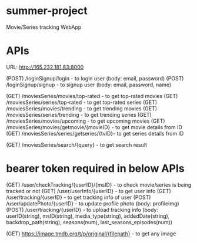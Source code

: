 # summer-project
Movie/Series tracking WebApp

# APIs
URL: http://165.232.181.83:8000

(POST) /loginSignup/login - to login user (body: email, password)
(POST) /loginSignup/signup - to signup user (body: email, password, name)

(GET) /moviesSeries/movies/top-rated - to get top-rated movies
(GET) /moviesSeries/series/top-rated - to get top-rated series
(GET) /moviesSeries/movies/trending - to get trending movies
(GET) /moviesSeries/series/trending - to get trending series
(GET) /moviesSeries/movies/upcoming - to get upcoming movies
(GET) /moviesSeries/movies/getmovie/{movieID} - to get movie details from ID
(GET) /moviesSeries/series/getseries/{tvID}- to get series details from ID

(GET) /moviesSeries/search/{query} - to get search result

# bearer token required in below APIs
(GET) /user/checkTracking/{userID}/{msID} - to check movie/series is being tracked or not
(GET) /user/userInfo/{userID} - to get user info
(GET) /user/tracking/{userID} - to get tracking info of user
(POST) /user/updatePhoto/{userID} - to update profile photo (body: profileImg)
(POST) /user/tracking/{userID} - to upload tracking info (body: userID(string), msID(string), media_type(string), addedDate(string), backdrop_path(string), seasons(num), last_seasons_episodes(num))

(GET) https://image.tmdb.org/t/p/original/{filepath} - to get any image